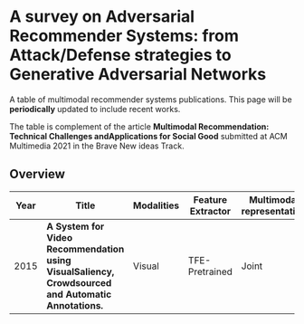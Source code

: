 # A survey on Adversarial Recommender Systems: from Attack/Defense strategies to Generative Adversarial Networks

A table of multimodal recommender systems publications. This page will be ****periodically**** updated to include recent works.

The table is complement of the article **Multimodal Recommendation: Technical Challenges andApplications for Social Good** submitted at ACM Multimedia 2021 in the Brave New ideas Track.



## Overview

| Year        | Title           | Modalities       |   Feature Extractor     | Multimodal representation |Fusion | Venue    | Link        |  Code      |
|-------|--------|--------|--------|-----------|---------------|---------| ---------------|---------|
| 2015 | **A System for Video Recommendation using VisualSaliency, Crowdsourced and Automatic Annotations.** | Visual | TFE-Pretrained | Joint | ---- | ACM MM| [Link](http://www.micc.unifi.it/blog/web-applications/a-system-for-video-recommendation-using-visual-saliency-crowdsourced-and-automatic-annotations)| |
